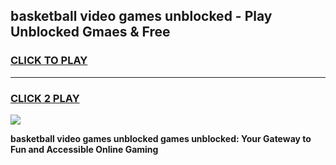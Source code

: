 
## basketball video games unblocked - Play Unblocked Gmaes & Free
<h3>
<a href="https://premium.freeplayer.one?title=basketball_video_games_unblocked&ref=20F">CLICK TO PLAY</a></h3>
<hr>

<h3>
<a href="https://premium.freeplayer.one?title=basketball_video_games_unblocked&ref=20F">CLICK 2 PLAY</a>
  
</h3>

<a href="https://premium.freeplayer.one?title=basketball_video_games_unblocked&ref=20F/"><img src="https://clearcache.store/games.png"></a>


**basketball video games unblocked games unblocked: Your Gateway to Fun and Accessible Online Gaming**
